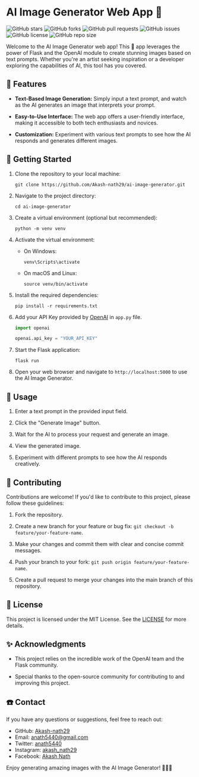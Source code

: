 # AI Image Generator Web App 🎨

![GitHub stars](https://img.shields.io/github/stars/Akash-nath29/ai-image-generator?style=social)
![GitHub forks](https://img.shields.io/github/forks/Akash-nath29/ai-image-generator?style=social)
![GitHub pull requests](https://img.shields.io/github/issues-pr/Akash-nath29/ai-image-generator)
![GitHub issues](https://img.shields.io/github/issues/Akash-nath29/ai-image-generator)
![GitHub license](https://img.shields.io/github/license/Akash-nath29/ai-image-generator)
![GitHub repo size](https://img.shields.io/github/repo-size/Akash-nath29/ai-image-generator)

Welcome to the AI Image Generator web app! This 🌟 app leverages the power of Flask and the OpenAI module to create stunning images based on text prompts. Whether you're an artist seeking inspiration or a developer exploring the capabilities of AI, this tool has you covered.

## 🌟 Features

- **Text-Based Image Generation:** Simply input a text prompt, and watch as the AI generates an image that interprets your prompt.
  
- **Easy-to-Use Interface:** The web app offers a user-friendly interface, making it accessible to both tech enthusiasts and novices.
  
- **Customization:** Experiment with various text prompts to see how the AI responds and generates different images.

## 🚀 Getting Started

1. Clone the repository to your local machine:

   ```shell
   git clone https://github.com/Akash-nath29/ai-image-generator.git
   ```

2. Navigate to the project directory:

   ```shell
   cd ai-image-generator
   ```

3. Create a virtual environment (optional but recommended):

   ```shell
   python -m venv venv
   ```

4. Activate the virtual environment:

   - On Windows:

     ```shell
     venv\Scripts\activate
     ```

   - On macOS and Linux:

     ```shell
     source venv/bin/activate
     ```

5. Install the required dependencies:

   ```shell
   pip install -r requirements.txt
   ```

6. Add your API Key provided by [OpenAI](https://openai.com/) in `app.py` file.

    ```py
    import openai

    openai.api_key = "YOUR_API_KEY"
    ```

7. Start the Flask application:

   ```shell
   flask run
   ```

7. Open your web browser and navigate to `http://localhost:5000` to use the AI Image Generator.

## 🎉 Usage 

1. Enter a text prompt in the provided input field.

2. Click the "Generate Image" button.

3. Wait for the AI to process your request and generate an image.

4. View the generated image.

5. Experiment with different prompts to see how the AI responds creatively.

## 🤝 Contributing

Contributions are welcome! If you'd like to contribute to this project, please follow these guidelines:

1. Fork the repository.

2. Create a new branch for your feature or bug fix: `git checkout -b feature/your-feature-name`.

3. Make your changes and commit them with clear and concise commit messages.

4. Push your branch to your fork: `git push origin feature/your-feature-name`.

5. Create a pull request to merge your changes into the main branch of this repository.

## 📝 License

This project is licensed under the MIT License. See the [LICENSE](https://github.com/Akash-nath29/ai-image-generator/blob/main/LICENSE) for more details.

## ✨ Acknowledgments

- This project relies on the incredible work of the OpenAI team and the Flask community.
  
- Special thanks to the open-source community for contributing to and improving this project.

## ☎️ Contact

If you have any questions or suggestions, feel free to reach out:

- GitHub: [Akash-nath29](https://github.com/Akash-nath29)
- Email: [anath5440@gmail.com](mailto:anath5440@gmail.com)
- Twitter: [anath5440](https://twitter.com/anath5440?t=qgwzUie9kfQVU0T9VSQn1Q&s=09)
- Instagram: [akash_nath29](https://instagram.com/akash_nath29)
- Facebook: [Akash Nath](https://www.facebook.com/profile.php?id=100086780768687)

Enjoy generating amazing images with the AI Image Generator! 🎨✨🤖